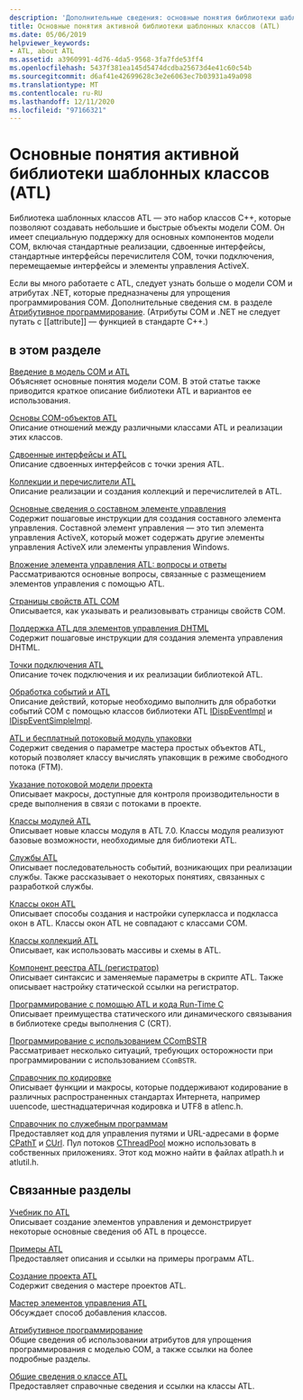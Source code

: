 ```yaml
---
description: 'Дополнительные сведения: основные понятия библиотеки шаблонов Active Template (ATL)'
title: Основные понятия активной библиотеки шаблонных классов (ATL)
ms.date: 05/06/2019
helpviewer_keywords:
- ATL, about ATL
ms.assetid: a3960991-4d76-4da5-9568-3fa7fde53ff4
ms.openlocfilehash: 5437f381ea145d5474dcdba25673d4e41c60c54b
ms.sourcegitcommit: d6af41e42699628c3e2e6063ec7b03931a49a098
ms.translationtype: MT
ms.contentlocale: ru-RU
ms.lasthandoff: 12/11/2020
ms.locfileid: "97166321"
---
```

# <a name="active-template-library-atl-concepts"></a>Основные понятия активной библиотеки шаблонных классов (ATL)

Библиотека шаблонных классов ATL — это набор классов C++, которые позволяют создавать небольшие и быстрые объекты модели COM. Он имеет специальную поддержку для основных компонентов модели COM, включая стандартные реализации, сдвоенные интерфейсы, стандартные интерфейсы перечислителя COM, точки подключения, перемещаемые интерфейсы и элементы управления ActiveX.

Если вы много работаете с ATL, следует узнать больше о модели COM и атрибутах .NET, которые предназначены для упрощения программирования COM. Дополнительные сведения см. в разделе [Атрибутивное программирование](../windows/attributes/cpp-attributes-com-net.md). (Атрибуты COM и .NET не следует путать с \[\[attribute]] — функцией в стандарте C++.)

## <a name="in-this-section"></a>в этом разделе

[Введение в модель COM и ATL](introduction-to-com-and-atl.md)<br/>
Объясняет основные понятия модели COM. В этой статье также приводится краткое описание библиотеки ATL и вариантов ее использования.

[Основы COM-объектов ATL](fundamentals-of-atl-com-objects.md)<br/>
Описание отношений между различными классами ATL и реализации этих классов.

[Сдвоенные интерфейсы и ATL](dual-interfaces-and-atl.md)<br/>
Описание сдвоенных интерфейсов с точки зрения ATL.

[Коллекции и перечислители ATL](atl-collections-and-enumerators.md)<br/>
Описание реализации и создания коллекций и перечислителей в ATL.

[Основные сведения о составном элементе управления](atl-composite-control-fundamentals.md)<br/>
Содержит пошаговые инструкции для создания составного элемента управления. Составной элемент управления — это тип элемента управления ActiveX, который может содержать другие элементы управления ActiveX или элементы управления Windows.

[Вложение элемента управления ATL: вопросы и ответы](atl-control-containment-faq.md)<br/>
Рассматриваются основные вопросы, связанные с размещением элементов управления с помощью ATL.

[Страницы свойств ATL COM](atl-com-property-pages.md)<br/>
Описывается, как указывать и реализовывать страницы свойств COM.

[Поддержка ATL для элементов управления DHTML](atl-support-for-dhtml-controls.md)<br/>
Содержит пошаговые инструкции для создания элемента управления DHTML.

[Точки подключения ATL](atl-connection-points.md)<br/>
Описание точек подключения и их реализации библиотекой ATL.

[Обработка событий и ATL](event-handling-and-atl.md)<br/>
Описание действий, которые необходимо выполнить для обработки событий COM с помощью классов библиотеки ATL [IDispEventImpl](reference/idispeventimpl-class.md) и [IDispEventSimpleImpl](reference/idispeventsimpleimpl-class.md).

[ATL и бесплатный потоковый модуль упаковки](atl-and-the-free-threaded-marshaler.md)<br/>
Содержит сведения о параметре мастера простых объектов ATL, который позволяет классу вычислять упаковщик в режиме свободного потока (FTM).

[Указание потоковой модели проекта](specifying-the-threading-model-for-a-project-atl.md)<br/>
Описывает макросы, доступные для контроля производительности в среде выполнения в связи с потоками в проекте.

[Классы модулей ATL](atl-module-classes.md)<br/>
Описывает новые классы модуля в ATL 7.0. Классы модуля реализуют базовые возможности, необходимые для библиотеки ATL.

[Службы ATL](atl-services.md)<br/>
Описывает последовательность событий, возникающих при реализации службы. Также рассказывает о некоторых понятиях, связанных с разработкой службы.

[Классы окон ATL](atl-window-classes.md)<br/>
Описывает способы создания и настройки суперкласса и подкласса окон в ATL. Классы окон ATL не совпадают с классами COM.

[Классы коллекций ATL](atl-collection-classes.md)<br/>
Описывает, как использовать массивы и схемы в ATL.

[Компонент реестра ATL (регистратор)](atl-registry-component-registrar.md)<br/>
Описывает синтаксис и заменяемые параметры в скрипте ATL. Также описывает настройку статической ссылки на регистратор.

[Программирование с помощью ATL и кода Run-Time C](programming-with-atl-and-c-run-time-code.md)<br/>
Описывает преимущества статического или динамического связывания в библиотеке среды выполнения C (CRT).

[Программирование с использованием CComBSTR](programming-with-ccombstr-atl.md)<br/>
Рассматривает несколько ситуаций, требующих осторожности при программировании с использованием `CComBSTR`.

[Справочник по кодировке](atl-encoding-reference.md)<br/>
Описывает функции и макросы, которые поддерживают кодирование в различных распространенных стандартах Интернета, например uuencode, шестнадцатеричная кодировка и UTF8 в atlenc.h.

[Справочник по служебным программам](atl-utilities-reference.md)<br/>
Предоставляет код для управления путями и URL-адресами в форме [CPathT](reference/cpatht-class.md) и [CUrl](reference/curl-class.md). Пул потоков [CThreadPool](reference/cthreadpool-class.md) можно использовать в собственных приложениях. Этот код можно найти в файлах atlpath.h и atlutil.h.

## <a name="related-sections"></a>Связанные разделы

[Учебник по ATL](active-template-library-atl-tutorial.md)<br/>
Описывает создание элементов управления и демонстрирует некоторые основные сведения об ATL в процессе.

[Примеры ATL](../overview/visual-cpp-samples.md)<br/>
Предоставляет описания и ссылки на примеры программ ATL.

[Создание проекта ATL](reference/creating-an-atl-project.md)<br/>
Содержит сведения о мастере проектов ATL.

[Мастер элементов управления ATL](reference/atl-control-wizard.md)<br/>
Обсуждает способ добавления классов.

[Атрибутивное программирование](../windows/attributes/cpp-attributes-com-net.md)<br/>
Общие сведения об использовании атрибутов для упрощения программирования с моделью COM, а также ссылки на более подробные разделы.

[Общие сведения о классе ATL](atl-class-overview.md)<br/>
Предоставляет справочные сведения и ссылки на классы ATL.
